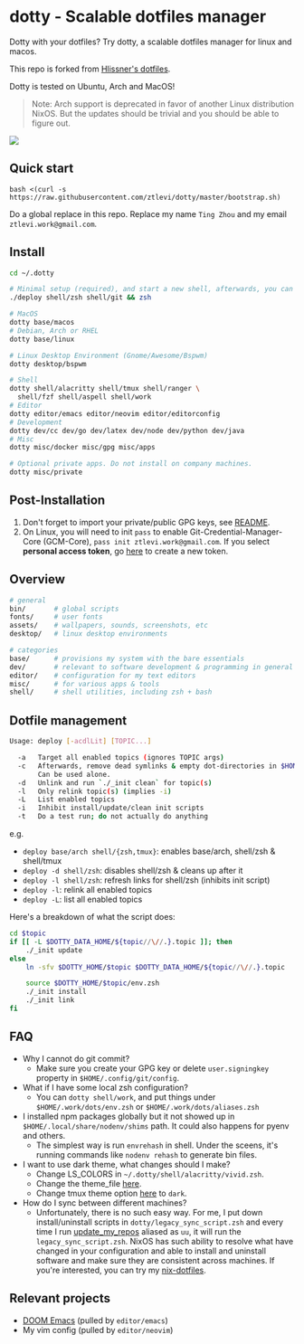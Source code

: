 # dotty - Scalable dotfiles manager

Dotty with your dotfiles? Try dotty, a scalable dotfiles manager for linux and macos.

This repo is forked from [Hlissner's dotfiles](https://github.com/hlissner/dotfiles).

Dotty is tested on Ubuntu, Arch and MacOS!

> Note: Arch support is deprecated in favor of another Linux distribution NixOS. But the updates
> should be trivial and you should be able to figure out.

![](./screenshots/terminal.jpg)

## Quick start

`bash <(curl -s https://raw.githubusercontent.com/ztlevi/dotty/master/bootstrap.sh)`

Do a global replace in this repo. Replace my name `Ting Zhou` and my email `ztlevi.work@gmail.com`.

## Install

```sh
cd ~/.dotty

# Minimal setup (required), and start a new shell, afterwards, you can use `dotty` instead `./deploy`
./deploy shell/zsh shell/git && zsh

# MacOS
dotty base/macos
# Debian, Arch or RHEL
dotty base/linux

# Linux Desktop Environment (Gnome/Awesome/Bspwm)
dotty desktop/bspwm

# Shell
dotty shell/alacritty shell/tmux shell/ranger \
  shell/fzf shell/aspell shell/work
# Editor
dotty editor/emacs editor/neovim editor/editorconfig
# Development
dotty dev/cc dev/go dev/latex dev/node dev/python dev/java
# Misc
dotty misc/docker misc/gpg misc/apps

# Optional private apps. Do not install on company machines.
dotty misc/private
```

## Post-Installation

1. Don't forget to import your private/public GPG keys, see [README](./misc/gpg/README.md).
2. On Linux, you will need to init `pass` to enable Git-Credential-Manager-Core (GCM-Core),
   `pass init ztlevi.work@gmail.com`. If you select **personal access token**, go
   [here](https://github.com/settings/tokens) to create a new token.

## Overview

```sh
# general
bin/       # global scripts
fonts/     # user fonts
assets/    # wallpapers, sounds, screenshots, etc
desktop/   # linux desktop environments

# categories
base/      # provisions my system with the bare essentials
dev/       # relevant to software development & programming in general
editor/    # configuration for my text editors
misc/      # for various apps & tools
shell/     # shell utilities, including zsh + bash
```

## Dotfile management

```sh
Usage: deploy [-acdlLit] [TOPIC...]

  -a   Target all enabled topics (ignores TOPIC args)
  -c   Afterwards, remove dead symlinks & empty dot-directories in $HOME.
       Can be used alone.
  -d   Unlink and run `./_init clean` for topic(s)
  -l   Only relink topic(s) (implies -i)
  -L   List enabled topics
  -i   Inhibit install/update/clean init scripts
  -t   Do a test run; do not actually do anything
```

e.g.

- `deploy base/arch shell/{zsh,tmux}`: enables base/arch, shell/zsh & shell/tmux
- `deploy -d shell/zsh`: disables shell/zsh & cleans up after it
- `deploy -l shell/zsh`: refresh links for shell/zsh (inhibits init script)
- `deploy -l`: relink all enabled topics
- `deploy -L`: list all enabled topics

Here's a breakdown of what the script does:

```sh
cd $topic
if [[ -L $DOTTY_DATA_HOME/${topic//\//.}.topic ]]; then
    ./_init update
else
    ln -sfv $DOTTY_HOME/$topic $DOTTY_DATA_HOME/${topic//\//.}.topic

    source $DOTTY_HOME/$topic/env.zsh
    ./_init install
    ./_init link
fi
```

## FAQ

- Why I cannot do git commit?
  - Make sure you create your GPG key or delete `user.signingkey` property in
    `$HOME/.config/git/config`.
- What if I have some local zsh configuration?
  - You can `dotty shell/work`, and put things under `$HOME/.work/dots/env.zsh` or `$HOME/.work/dots/aliases.zsh`
- I installed npm packages globally but it not showed up in `$HOME/.local/share/nodenv/shims` path. It could also happens for pyenv and others.
  - The simplest way is run `envrehash` in shell. Under the sceens, it's running commands like `nodenv rehash` to generate bin files.
- I want to use dark theme, what changes should I make?
  - Change LS_COLORS in `~/.dotty/shell/alacritty/vivid.zsh`.
  - Change the theme_file [here](https://github.com/ztlevi/dotty/blob/master/shell/alacritty/_init#L53).
  - Change tmux theme option [here](https://github.com/ztlevi/dotty/blob/master/shell/tmux/tmux.conf#L40) to `dark`.
- How do I sync between different machines?
  - Unfortunately, there is no such easy way. For me, I put down install/uninstall scripts in `dotty/legacy_sync_script.zsh` and every time I run [update_my_repos](https://github.com/ztlevi/dotty/blob/master/shell/zsh/utils.zsh#L132) aliased as `uu`, it will run the `legacy_sync_script.zsh`. NixOS has such ability to resolve what have changed in your configuration and able to install and uninstall software and make sure they are consistent across machines. If you're interested, you can try my [nix-dotfiles](https://github.com/ztlevi/nix-dotfiles).

## Relevant projects

- [DOOM Emacs](https://github.com/ztlevi/doom-config) (pulled by `editor/emacs`)
- My vim config (pulled by `editor/neovim`)
